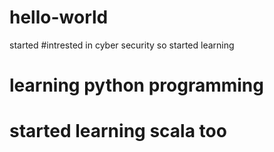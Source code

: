# hello-world
started
#intrested in cyber security so started learning
# learning python programming
# started learning scala too

